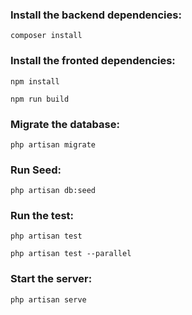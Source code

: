 ### Install the backend dependencies:

`composer install`

### Install the fronted dependencies:

`npm install`

`npm run build`

### Migrate the database:

`php artisan migrate`

### Run Seed:

`php artisan db:seed`


### Run the test:

`php artisan test`

`php artisan test --parallel`


### Start the server:

`php artisan serve`
